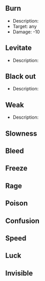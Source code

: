 ## Burn
- Description: 
- Target: any
- Damage: -10

## Levitate
- Description:

## Black out
- Description:

## Weak
- Description:

## Slowness
## Bleed
## Freeze
## Rage
## Poison
## Confusion
## Speed
## Luck

## Invisible